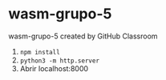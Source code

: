 # wasm-grupo-5
wasm-grupo-5 created by GitHub Classroom
1. ```npm install```
2. ```python3 -m http.server```
3. Abrir localhost:8000
